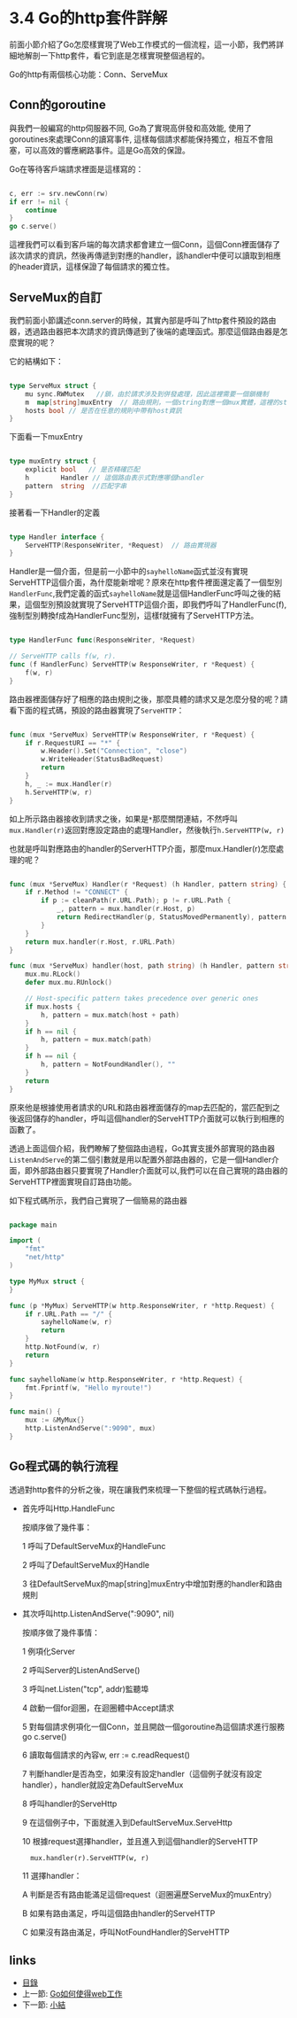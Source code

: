 # 3.4 Go的http套件詳解
前面小節介紹了Go怎麼樣實現了Web工作模式的一個流程，這一小節，我們將詳細地解剖一下http套件，看它到底是怎樣實現整個過程的。

Go的http有兩個核心功能：Conn、ServeMux

## Conn的goroutine
與我們一般編寫的http伺服器不同, Go為了實現高併發和高效能, 使用了goroutines來處理Conn的讀寫事件, 這樣每個請求都能保持獨立，相互不會阻塞，可以高效的響應網路事件。這是Go高效的保證。

Go在等待客戶端請求裡面是這樣寫的：
```Go

c, err := srv.newConn(rw)
if err != nil {
	continue
}
go c.serve()

```
這裡我們可以看到客戶端的每次請求都會建立一個Conn，這個Conn裡面儲存了該次請求的資訊，然後再傳遞到對應的handler，該handler中便可以讀取到相應的header資訊，這樣保證了每個請求的獨立性。

## ServeMux的自訂
我們前面小節講述conn.server的時候，其實內部是呼叫了http套件預設的路由器，透過路由器把本次請求的資訊傳遞到了後端的處理函式。那麼這個路由器是怎麼實現的呢？

它的結構如下：
```Go

type ServeMux struct {
	mu sync.RWMutex   //鎖，由於請求涉及到併發處理，因此這裡需要一個鎖機制
	m  map[string]muxEntry  // 路由規則，一個string對應一個mux實體，這裡的string就是註冊的路由表示式
	hosts bool // 是否在任意的規則中帶有host資訊
}

```
下面看一下muxEntry
```Go

type muxEntry struct {
	explicit bool   // 是否精確匹配
	h        Handler // 這個路由表示式對應哪個handler
	pattern  string  //匹配字串
}

```
接著看一下Handler的定義
```Go

type Handler interface {
	ServeHTTP(ResponseWriter, *Request)  // 路由實現器
}

```
Handler是一個介面，但是前一小節中的`sayhelloName`函式並沒有實現ServeHTTP這個介面，為什麼能新增呢？原來在http套件裡面還定義了一個型別`HandlerFunc`,我們定義的函式`sayhelloName`就是這個HandlerFunc呼叫之後的結果，這個型別預設就實現了ServeHTTP這個介面，即我們呼叫了HandlerFunc(f),強制型別轉換f成為HandlerFunc型別，這樣f就擁有了ServeHTTP方法。
```Go

type HandlerFunc func(ResponseWriter, *Request)

// ServeHTTP calls f(w, r).
func (f HandlerFunc) ServeHTTP(w ResponseWriter, r *Request) {
	f(w, r)
}
```
路由器裡面儲存好了相應的路由規則之後，那麼具體的請求又是怎麼分發的呢？請看下面的程式碼，預設的路由器實現了`ServeHTTP`：
```Go

func (mux *ServeMux) ServeHTTP(w ResponseWriter, r *Request) {
	if r.RequestURI == "*" {
		w.Header().Set("Connection", "close")
		w.WriteHeader(StatusBadRequest)
		return
	}
	h, _ := mux.Handler(r)
	h.ServeHTTP(w, r)
}
```
如上所示路由器接收到請求之後，如果是`*`那麼關閉連結，不然呼叫`mux.Handler(r)`返回對應設定路由的處理Handler，然後執行`h.ServeHTTP(w, r)`

也就是呼叫對應路由的handler的ServerHTTP介面，那麼mux.Handler(r)怎麼處理的呢？
```Go

func (mux *ServeMux) Handler(r *Request) (h Handler, pattern string) {
	if r.Method != "CONNECT" {
		if p := cleanPath(r.URL.Path); p != r.URL.Path {
			_, pattern = mux.handler(r.Host, p)
			return RedirectHandler(p, StatusMovedPermanently), pattern
		}
	}
	return mux.handler(r.Host, r.URL.Path)
}

func (mux *ServeMux) handler(host, path string) (h Handler, pattern string) {
	mux.mu.RLock()
	defer mux.mu.RUnlock()

	// Host-specific pattern takes precedence over generic ones
	if mux.hosts {
		h, pattern = mux.match(host + path)
	}
	if h == nil {
		h, pattern = mux.match(path)
	}
	if h == nil {
		h, pattern = NotFoundHandler(), ""
	}
	return
}
```
原來他是根據使用者請求的URL和路由器裡面儲存的map去匹配的，當匹配到之後返回儲存的handler，呼叫這個handler的ServeHTTP介面就可以執行到相應的函數了。

透過上面這個介紹，我們瞭解了整個路由過程，Go其實支援外部實現的路由器 `ListenAndServe`的第二個引數就是用以配置外部路由器的，它是一個Handler介面，即外部路由器只要實現了Handler介面就可以,我們可以在自己實現的路由器的ServeHTTP裡面實現自訂路由功能。

如下程式碼所示，我們自己實現了一個簡易的路由器
```Go

package main

import (
	"fmt"
	"net/http"
)

type MyMux struct {
}

func (p *MyMux) ServeHTTP(w http.ResponseWriter, r *http.Request) {
	if r.URL.Path == "/" {
		sayhelloName(w, r)
		return
	}
	http.NotFound(w, r)
	return
}

func sayhelloName(w http.ResponseWriter, r *http.Request) {
	fmt.Fprintf(w, "Hello myroute!")
}

func main() {
	mux := &MyMux{}
	http.ListenAndServe(":9090", mux)
}
```
## Go程式碼的執行流程

透過對http套件的分析之後，現在讓我們來梳理一下整個的程式碼執行過程。

- 首先呼叫Http.HandleFunc

	按順序做了幾件事：

	1 呼叫了DefaultServeMux的HandleFunc

	2 呼叫了DefaultServeMux的Handle

	3 往DefaultServeMux的map[string]muxEntry中增加對應的handler和路由規則

- 其次呼叫http.ListenAndServe(":9090", nil)

	按順序做了幾件事情：

	1 例項化Server

	2 呼叫Server的ListenAndServe()

	3 呼叫net.Listen("tcp", addr)監聽埠

	4 啟動一個for迴圈，在迴圈體中Accept請求

	5 對每個請求例項化一個Conn，並且開啟一個goroutine為這個請求進行服務go c.serve()

	6 讀取每個請求的內容w, err := c.readRequest()

	7 判斷handler是否為空，如果沒有設定handler（這個例子就沒有設定handler），handler就設定為DefaultServeMux

	8 呼叫handler的ServeHttp

	9 在這個例子中，下面就進入到DefaultServeMux.ServeHttp

	10 根據request選擇handler，並且進入到這個handler的ServeHTTP

		mux.handler(r).ServeHTTP(w, r)

	11 選擇handler：

	A 判斷是否有路由能滿足這個request（迴圈遍歷ServeMux的muxEntry）

	B 如果有路由滿足，呼叫這個路由handler的ServeHTTP

	C 如果沒有路由滿足，呼叫NotFoundHandler的ServeHTTP

## links
   * [目錄](<preface.md>)
   * 上一節: [Go如何使得web工作](<03.3.md>)
   * 下一節: [小結](<03.5.md>)
